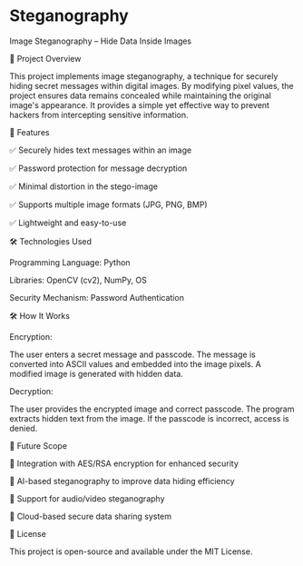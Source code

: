 # Steganography
Image Steganography – Hide Data Inside Images

📌 Project Overview

This project implements image steganography, a technique for securely hiding secret messages within digital images. By modifying pixel values, the project ensures data remains concealed while maintaining the original image's appearance. It provides a simple yet effective way to prevent hackers from intercepting sensitive information.

🚀 Features

✅ Securely hides text messages within an image

✅ Password protection for message decryption

✅ Minimal distortion in the stego-image

✅ Supports multiple image formats (JPG, PNG, BMP)

✅ Lightweight and easy-to-use

🛠 Technologies Used

Programming Language: Python

Libraries: OpenCV (cv2), NumPy, OS

Security Mechanism: Password Authentication

🛠 How It Works

Encryption:

The user enters a secret message and passcode.
The message is converted into ASCII values and embedded into the image pixels.
A modified image is generated with hidden data.

Decryption:

The user provides the encrypted image and correct passcode.
The program extracts hidden text from the image.
If the passcode is incorrect, access is denied.

📌 Future Scope

🔹 Integration with AES/RSA encryption for enhanced security

🔹 AI-based steganography to improve data hiding efficiency

🔹 Support for audio/video steganography

🔹 Cloud-based secure data sharing system

📜 License

This project is open-source and available under the MIT License.
